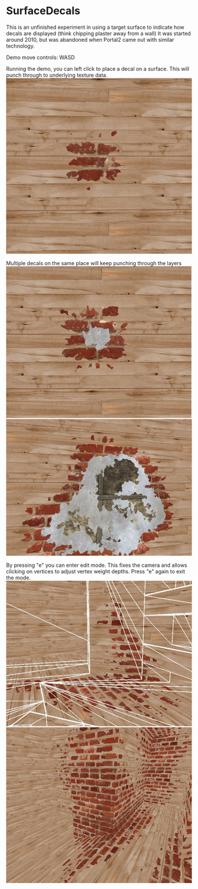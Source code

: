 # SurfaceDecals
This is an unfinished experiment in using a target surface to indicate how decals are displayed (think chipping plaster away from a wall)
It was started around 2010, but was abandoned when Portal2 came out with similar technology.

Demo move controls: WASD

Running the demo,  you can left click to place a decal on a surface. This will punch through to underlying texture data.
![](./Decal1.JPG?raw=true)

Multiple decals on the same place will keep punching through the layers
![](./Decal2.JPG)
![](./Decal3.JPG)

By pressing "e" you can enter edit mode. This fixes the camera and allows clicking on vertices to adjust vertex weight depths. Press "e" again to exit the mode.
![](./Edit1.JPG)
![](./Edit2.JPG)
